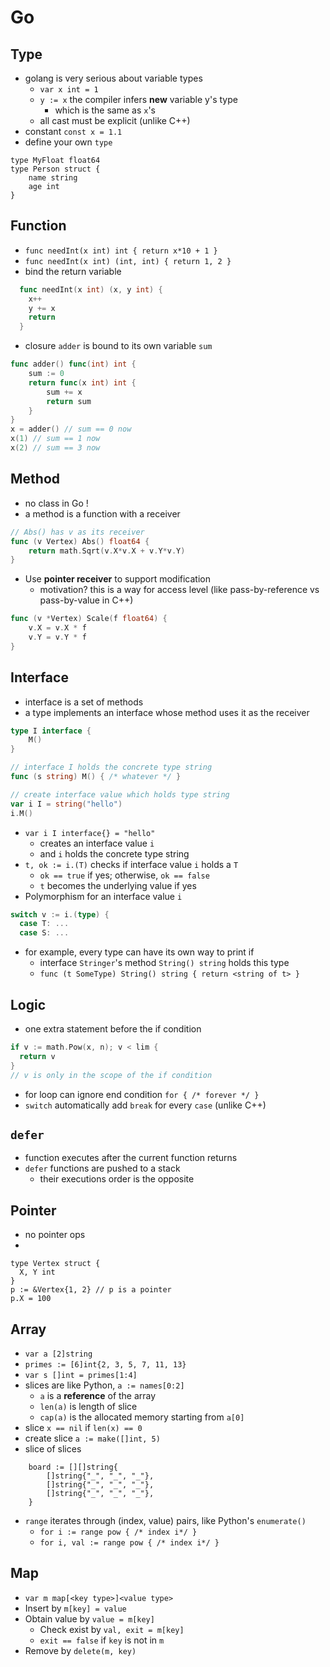 Go
===

Type
---
* golang is very serious about variable types
  * `var x int = 1`
  * `y := x` the compiler infers **new** variable y's type 
    * which is the same as `x`'s
  * all cast must be explicit (unlike C++)
* constant `const x = 1.1`
* define your own `type` 
```
type MyFloat float64
type Person struct {
	name string
	age int
}
```

Function 
---
  * `func needInt(x int) int { return x*10 + 1 }`
  * `func needInt(x int) (int, int) { return 1, 2 }`
  * bind the return variable  
```go
  func needInt(x int) (x, y int) {
    x++
    y += x
    return
  }
```
  * closure `adder` is bound to its own variable `sum`
```go
func adder() func(int) int {
	sum := 0
	return func(x int) int {
		sum += x
		return sum
	}
}
x = adder() // sum == 0 now
x(1) // sum == 1 now
x(2) // sum == 3 now 
```

Method
---
* no class in Go ! 
* a method is a function with a receiver
```go
// Abs() has v as its receiver
func (v Vertex) Abs() float64 {
	return math.Sqrt(v.X*v.X + v.Y*v.Y)
} 
```
* Use **pointer receiver** to support modification
  * motivation? this is a way for access level (like pass-by-reference vs pass-by-value in C++)
```go
func (v *Vertex) Scale(f float64) {
	v.X = v.X * f
	v.Y = v.Y * f
}
```

Interface
---
* interface is a set of methods 
* a type implements an interface whose method uses it as the receiver   
```go
type I interface {
	M()
}

// interface I holds the concrete type string 
func (s string) M() { /* whatever */ }

// create interface value which holds type string 
var i I = string("hello") 
i.M()
```
* `var i I interface{} = "hello"`
  * creates an interface value `i`
  * and `i` holds the concrete type string
* `t, ok := i.(T)` checks if interface value `i` holds a `T`
  * `ok == true` if yes; otherwise, `ok == false` 
  * `t` becomes the underlying value if yes
* Polymorphism for an interface value `i`
```go
switch v := i.(type) {
  case T: ...
  case S: ... 
```
  * for example, every type can have its own way to print if
    * interface `Stringer`'s method `String() string` holds this type
    * `func (t SomeType) String() string { return <string of t> }`

Logic
---
* one extra statement before the if condition
```go
if v := math.Pow(x, n); v < lim {
  return v
}
// v is only in the scope of the if condition
```
* for loop can ignore end condition `for { /* forever */ }`
* `switch` automatically add `break` for every `case` (unlike C++)

`defer`
---
* function executes after the current function returns 
* `defer` functions are pushed to a stack
  * their executions order is the opposite

Pointer
---
* no pointer ops
* 
``` 
type Vertex struct {
  X, Y int
}
p := &Vertex{1, 2} // p is a pointer 
p.X = 100 
```

Array
---
* `var a [2]string`
* `primes := [6]int{2, 3, 5, 7, 11, 13}`
* `var s []int = primes[1:4]`
* slices are like Python, `a := names[0:2]`  
  * `a` is a **reference** of the array
  * `len(a)` is length of slice
  * `cap(a)` is the allocated memory starting from `a[0]` 
* slice `x == nil` if `len(x) == 0`  
* create slice `a := make([]int, 5)`  
* slice of slices
```
	board := [][]string{
		[]string{"_", "_", "_"},
		[]string{"_", "_", "_"},
		[]string{"_", "_", "_"},
	}
``` 
* `range` iterates through (index, value) pairs, like Python's `enumerate()` 
  * `for i := range pow { /* index i*/ } ` 
  * `for i, val := range pow { /* index i*/ } ` 
  
Map
---
* `var m map[<key type>]<value type>`
* Insert by `m[key] = value` 
* Obtain value by `value = m[key]`
  * Check exist by `val, exit = m[key]`
  * `exit == false` if `key` is not in `m` 
* Remove by `delete(m, key)`
